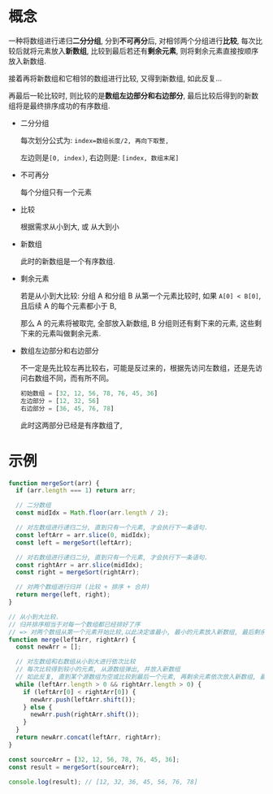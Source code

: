 # 概念

一种将数组进行递归**二分分组**, 分到**不可再分**后, 对相邻两个分组进行**比较**, 每次比较后就将元素放入**新数组**, 比较到最后若还有**剩余元素**, 则将剩余元素直接按顺序放入新数组.

接着再将新数组和它相邻的数组进行比较, 又得到新数组, 如此反复...

再最后一轮比较时, 则比较的是**数组左边部分和右边部分**, 最后比较后得到的新数组将是最终排序成功的有序数组.

- 二分分组

  每次划分公式为: `index=数组长度/2, 再向下取整,` 

  左边则是`[0, index)`, 右边则是: `[index, 数组末尾]`

- 不可再分

  每个分组只有一个元素

- 比较

  根据需求从小到大, 或 从大到小

- 新数组

  此时的新数组是一个有序数组.

- 剩余元素

  若是从小到大比较: 分组 A 和分组 B 从第一个元素比较时, 如果 `A[0] < B[0]`, 且后续 A 的每个元素都小于 B, 

  那么 A 的元素将被取完, 全部放入新数组, B 分组则还有剩下来的元素, 这些剩下来的元素叫做剩余元素.

- 数组左边部分和右边部分

  不一定是先比较左再比较右，可能是反过来的，根据先访问左数组，还是先访问右数组不同，而有所不同。

  ```js
  初始数组 = [32, 12, 56, 78, 76, 45, 36]
  左边部分 = [12, 32, 56]
  右边部分 = [36, 45, 76, 78]
  ```

  此时这两部分已经是有序数组了,




# 示例

```js
function mergeSort(arr) {
  if (arr.length === 1) return arr;

  // 二分数组
  const midIdx = Math.floor(arr.length / 2);

  // 对左数组进行递归二分, 直到只有一个元素, 才会执行下一条语句.
  const leftArr = arr.slice(0, midIdx);
  const left = mergeSort(leftArr);

  // 对右数组进行递归二分, 直到只有一个元素, 才会执行下一条语句.
  const rightArr = arr.slice(midIdx);
  const right = mergeSort(rightArr);

  // 对两个数组进行归并 (比较 + 排序 + 合并)
  return merge(left, right);
}

// 从小到大比较.
// 归并排序相当于对每一个数组都已经排好了序
// => 对两个数组从第一个元素开始比较,以此决定谁最小, 最小的元素放入新数组, 最后剩余元素依次放入新数组.
function merge(leftArr, rightArr) {
  const newArr = [];

  // 对左数组和右数组从小到大进行依次比较
  // 每次比较得到较小的元素, 从源数组弹出, 并放入新数组
  // 如此反复, 直到某个源数组为空或比较到最后一个元素, 再剩余元素依次放入新数组, 最后返回新数组
  while (leftArr.length > 0 && rightArr.length > 0) {
    if (leftArr[0] < rightArr[0]) {
      newArr.push(leftArr.shift());
    } else {
      newArr.push(rightArr.shift());
    }
  }
  return newArr.concat(leftArr, rightArr);
}

const sourceArr = [32, 12, 56, 78, 76, 45, 36];
const result = mergeSort(sourceArr);

console.log(result); // [12, 32, 36, 45, 56, 76, 78]
```










